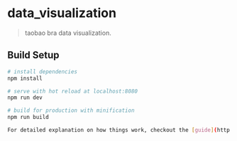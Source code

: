 # data_visualization

> taobao bra data visualization.

## Build Setup

``` bash
# install dependencies
npm install

# serve with hot reload at localhost:8080
npm run dev

# build for production with minification
npm run build

For detailed explanation on how things work, checkout the [guide](http://vuejs-templates.github.io/webpack/) and [docs for vue-loader](http://vuejs.github.io/vue-loader).
